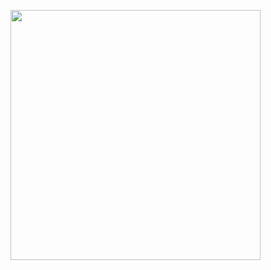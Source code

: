 <img height="400px" src="https://wakatime.com/share/@coreyborad/351a38ce-e6f0-478b-ab81-629b84315c46.svg"></img>
